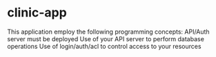 # clinic-app
This application employ the following programming concepts:  API/Auth server must be deployed Use of your API server to perform database operations Use of login/auth/acl to control access to your resources
